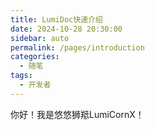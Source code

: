 ```yaml
---
title: LumiDoc快速介绍
date: 2024-10-28 20:30:00
sidebar: auto
permalink: /pages/introduction
categories:
  - 随笔
tags:
  - 开发者
---
```


你好！我是悠悠狮羝LumiCornX！
